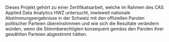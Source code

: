 Dieses Projekt gehört zu einer Zertifikatsarbeit, welche im Rahmen des CAS Applied Data Analytics HWZ untersucht, inwieweit nationale Abstimmungsergebnisse in der Schweiz mit den offiziellen Parolen politischer Parteien übereinstimmen und wie sich die Resultate verändern würden, wenn die Stimmberechtigten konsequent gemäss den Parolen ihrer gewählten Parteien abgestimmt hätten.
